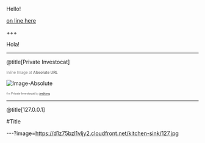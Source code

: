 Hello!

[on line here](https://gitpitch.com/WeMakecc/gitbook-template-copy-test/master?p=chapter-2)

+++

Hola!

---

@title[Private Investocat]

<span style="color:gray; font-size:0.7em">Inline Image at <b>Absolute URL</b></span>

![Image-Absolute](https://d1z75bzl1vljy2.cloudfront.net/kitchen-sink/octocat-privateinvestocat.jpg)


<span style="color:gray; font-size: 0.5em;">the <b>Private Investocat</b> by [jeejkang](https://github.com/jeejkang)</span>

---

@title[127.0.0.1]

#Title

---?image=https://d1z75bzl1vljy2.cloudfront.net/kitchen-sink/127.jpg
